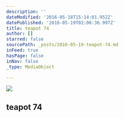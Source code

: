 ```yaml
---
description: ''
dateModified: '2016-05-18T15:14:01.952Z'
datePublished: '2016-05-19T02:06:36.997Z'
title: teapot 74
author: []
starred: false
sourcePath: _posts/2016-05-19-teapot-74.md
inFeed: true
hasPage: false
inNav: false
_type: MediaObject

---
```

<article style=""><img src="https://the-grid-user-content.s3-us-west-2.amazonaws.com/94dd682f-b1e6-4feb-92f3-f27bf6e082d1.jpg" /><h1>teapot 74</h1></article>